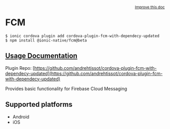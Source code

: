 <a style="float:right;font-size:12px;" href="http://github.com/ionic-team/ionic-native/edit/master/src/@ionic-native/plugins/fcm/index.ts#L16">
  Improve this doc
</a>

# FCM

```
$ ionic cordova plugin add cordova-plugin-fcm-with-dependecy-updated
$ npm install @ionic-native/fcm@beta
```

## [Usage Documentation](https://ionicframework.com/docs/native/fcm/)

Plugin Repo: [https://github.com/andrehtissot/cordova-plugin-fcm-with-dependecy-updated](https://github.com/andrehtissot/cordova-plugin-fcm-with-dependecy-updated)

Provides basic functionality for Firebase Cloud Messaging

## Supported platforms
- Android
- iOS



